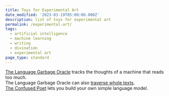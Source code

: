 ```yaml
---
title: Toys for Experimental Art
date_modified: '2023-03-19T05:00:00.000Z'
description: list of toys for experimental art
permalink: /experimental-art/
tags:
  - artificial intelligence
  - machine learning
  - writing
  - divination
  - experimental art
page_type: standard
---
```


[The Language Garbage Oracle](/oracle/ "language garbage oracle") tracks the thoughts of a machine that reads too much.\
The Language Garbage Oracle can also [traverse whole texts](/traverse-text/ "text traversal").\
[The Confused Poet](/confused-poet/ "the confused poet") lets you build your own simple language model.
